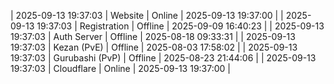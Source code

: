 | 2025-09-13 19:37:03 | Website | Online | 2025-09-13 19:37:00 |
| 2025-09-13 19:37:03 | Registration | Offline | 2025-09-09 16:40:23 |
| 2025-09-13 19:37:03 | Auth Server | Offline | 2025-08-18 09:33:31 |
| 2025-09-13 19:37:03 | Kezan (PvE) | Offline | 2025-08-03 17:58:02 |
| 2025-09-13 19:37:03 | Gurubashi (PvP) | Offline | 2025-08-23 21:44:06 |
| 2025-09-13 19:37:03 | Cloudflare | Online | 2025-09-13 19:37:00 |
